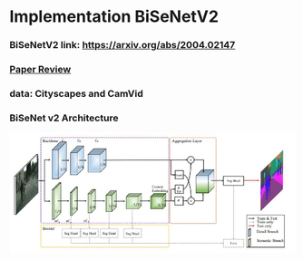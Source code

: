 # Implementation BiSeNetV2
### BiSeNetV2 link: https://arxiv.org/abs/2004.02147  
### [Paper Review](https://github.com/Sangh0/Segmentation/blob/main/BiSeNet%20v2/BiSeNet_v2_paper.ipynb) 
### data: Cityscapes and CamVid  
### BiSeNet v2 Architecture  
<img src = "https://github.com/Sangh0/Segmentation/blob/main/BiSeNet%20v2/figure/figure3.JPG?raw=true">